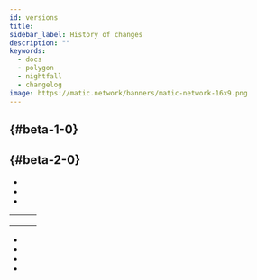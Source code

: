 ```yaml
---
id: versions
title:
sidebar_label: History of changes
description: ""
keywords:
  - docs
  - polygon
  - nightfall
  - changelog
image: https://matic.network/banners/matic-network-16x9.png
---
```



##  {#beta-1-0}


##  {#beta-2-0}

-


-


-



|  |  |  |
|-----------|--------------------|------------------|
|  |  |  |
|  |  |  |
|  |  |  |



-


-
-

-

